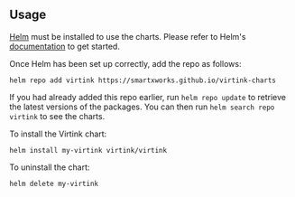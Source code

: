 ## Usage

[Helm](https://helm.sh) must be installed to use the charts. Please refer to
Helm's [documentation](https://helm.sh/docs) to get started.

Once Helm has been set up correctly, add the repo as follows:

    helm repo add virtink https://smartxworks.github.io/virtink-charts

If you had already added this repo earlier, run `helm repo update` to retrieve
the latest versions of the packages. You can then run `helm search repo
virtink` to see the charts.

To install the Virtink chart:

    helm install my-virtink virtink/virtink

To uninstall the chart:

    helm delete my-virtink
